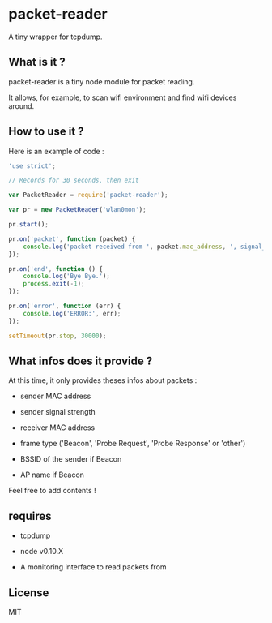 # packet-reader

A tiny wrapper for tcpdump.


## What is it ?

packet-reader is a tiny node module for packet reading.

It allows, for example, to scan wifi environment and find wifi devices around.


## How to use it ?

Here is an example of code :

```js
'use strict';

// Records for 30 seconds, then exit

var PacketReader = require('packet-reader');

var pr = new PacketReader('wlan0mon');

pr.start();

pr.on('packet', function (packet) {
    console.log('packet received from ', packet.mac_address, ', signal_strength :', packet.signal_strength, 'type :', packet.type);
});

pr.on('end', function () {
    console.log('Bye Bye.');
    process.exit(-1);
});

pr.on('error', function (err) {
    console.log('ERROR:', err);
});

setTimeout(pr.stop, 30000);
```

## What infos does it provide ?

At this time, it only provides theses infos about packets :

* sender MAC address

* sender signal strength

* receiver MAC address

* frame type ('Beacon', 'Probe Request', 'Probe Response' or 'other')

* BSSID of the sender if Beacon

* AP name if Beacon

Feel free to add contents !


## requires

* tcpdump

* node v0.10.X

* A monitoring interface to read packets from


## License

MIT